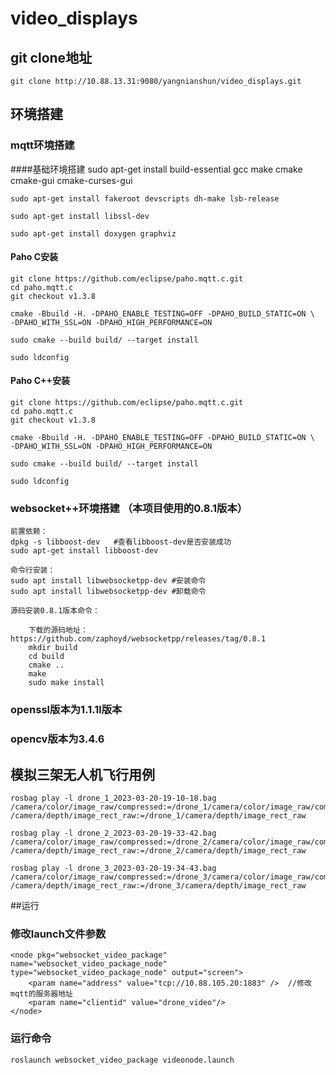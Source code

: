 # video_displays

##  git clone地址
    git clone http://10.88.13.31:9080/yangnianshun/video_displays.git

## 环境搭建

### mqtt环境搭建

####基础环境搭建
    sudo apt-get install build-essential gcc make cmake cmake-gui cmake-curses-gui
    
    sudo apt-get install fakeroot devscripts dh-make lsb-release
    
    sudo apt-get install libssl-dev
    
    sudo apt-get install doxygen graphviz

#### Paho C安装
    git clone https://github.com/eclipse/paho.mqtt.c.git
    cd paho.mqtt.c
    git checkout v1.3.8
    
    cmake -Bbuild -H. -DPAHO_ENABLE_TESTING=OFF -DPAHO_BUILD_STATIC=ON \
    -DPAHO_WITH_SSL=ON -DPAHO_HIGH_PERFORMANCE=ON
    
    sudo cmake --build build/ --target install
    
    sudo ldconfig

#### Paho C++安装
    git clone https://github.com/eclipse/paho.mqtt.c.git
    cd paho.mqtt.c
    git checkout v1.3.8
    
    cmake -Bbuild -H. -DPAHO_ENABLE_TESTING=OFF -DPAHO_BUILD_STATIC=ON \
    -DPAHO_WITH_SSL=ON -DPAHO_HIGH_PERFORMANCE=ON
    
    sudo cmake --build build/ --target install
    
    sudo ldconfig

### websocket++环境搭建 （本项目使用的0.8.1版本）
    前置依赖：
    dpkg -s libboost-dev   #查看libboost-dev是否安装成功
    sudo apt-get install libboost-dev

    命令行安装：
    sudo apt install libwebsocketpp-dev #安装命令
    sudo apt install libwebsocketpp-dev #卸载命令

    源码安装0.8.1版本命令：

        下载的源码地址：https://github.com/zaphoyd/websocketpp/releases/tag/0.8.1
        mkdir build
        cd build
        cmake ..
        make
        sudo make install

### openssl版本为1.1.1l版本

### opencv版本为3.4.6

## 模拟三架无人机飞行用例

    rosbag play -l drone_1_2023-03-20-19-10-18.bag /camera/color/image_raw/compressed:=/drone_1/camera/color/image_raw/compressed  /camera/depth/image_rect_raw:=/drone_1/camera/depth/image_rect_raw
    
    rosbag play -l drone_2_2023-03-20-19-33-42.bag /camera/color/image_raw/compressed:=/drone_2/camera/color/image_raw/compressed  /camera/depth/image_rect_raw:=/drone_2/camera/depth/image_rect_raw
    
    rosbag play -l drone_3_2023-03-20-19-34-43.bag /camera/color/image_raw/compressed:=/drone_3/camera/color/image_raw/compressed  /camera/depth/image_rect_raw:=/drone_3/camera/depth/image_rect_raw


##运行
### 修改launch文件参数
    <node pkg="websocket_video_package" name="websocket_video_package_node" type="websocket_video_package_node" output="screen">
        <param name="address" value="tcp://10.88.105.20:1883" />  //修改mqtt的服务器地址 
        <param name="clientid" value="drone_video"/>
    </node>
### 运行命令
    roslaunch websocket_video_package videonode.launch
